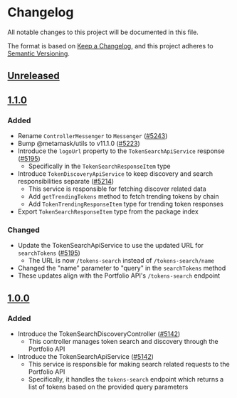 # Changelog

All notable changes to this project will be documented in this file.

The format is based on [Keep a Changelog](https://keepachangelog.com/en/1.0.0/),
and this project adheres to [Semantic Versioning](https://semver.org/spec/v2.0.0.html).

## [Unreleased]

## [1.1.0]

### Added

- Rename `ControllerMessenger` to `Messenger` ([#5243](https://github.com/MetaMask/core/pull/5243))
- Bump @metamask/utils to v11.1.0 ([#5223](https://github.com/MetaMask/core/pull/5223))
- Introduce the `logoUrl` property to the `TokenSearchApiService` response ([#5195](https://github.com/MetaMask/core/pull/5195))
  - Specifically in the `TokenSearchResponseItem` type
- Introduce `TokenDiscoveryApiService` to keep discovery and search responsibilities separate ([#5214](https://github.com/MetaMask/core/pull/5214))
  - This service is responsible for fetching discover related data
  - Add `getTrendingTokens` method to fetch trending tokens by chain
  - Add `TokenTrendingResponseItem` type for trending token responses
- Export `TokenSearchResponseItem` type from the package index

### Changed

- Update the TokenSearchApiService to use the updated URL for `searchTokens` ([#5195](https://github.com/MetaMask/core/pull/5195))
  - The URL is now `/tokens-search` instead of `/tokens-search/name`
- Changed the "name" parameter to "query" in the `searchTokens` method
- These updates align with the Portfolio API's `/tokens-search` endpoint

## [1.0.0]

### Added

- Introduce the TokenSearchDiscoveryController ([#5142](https://github.com/MetaMask/core/pull/5142/))
  - This controller manages token search and discovery through the Portfolio API
- Introduce the TokenSearchApiService ([#5142](https://github.com/MetaMask/core/pull/5142/))
  - This service is responsible for making search related requests to the Portfolio API
  - Specifically, it handles the `tokens-search` endpoint which returns a list of tokens based on the provided query parameters

[Unreleased]: https://github.com/MetaMask/core/compare/@metamask/token-search-discovery-controller@1.1.0...HEAD
[1.1.0]: https://github.com/MetaMask/core/compare/@metamask/token-search-discovery-controller@1.0.0...@metamask/token-search-discovery-controller@1.1.0
[1.0.0]: https://github.com/MetaMask/core/releases/tag/@metamask/token-search-discovery-controller@1.0.0
